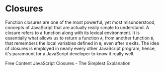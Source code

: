 # Closures

Function closures are one of the most powerful, yet most misunderstood, concepts of JavaScript that are actually really simple to understand. A closure refers to a function along with its lexical environment. It is essentially what allows us to return a function `A`, from another function `B`, that remembers the local variables defined in `B`, even after `B` exits. The idea of closures is employed in nearly every other JavaScript program, hence, it's paramount for a JavaScript developer to know it really well.

<ResourceGroupTitle>Free Content</ResourceGroupTitle>
<BadgeLink colorScheme='yellow' badgeText='Read' href='https://www.codeguage.com/courses/js/functions-closures'>JavaScript Closures - The Simplest Explanation</BadgeLink>
